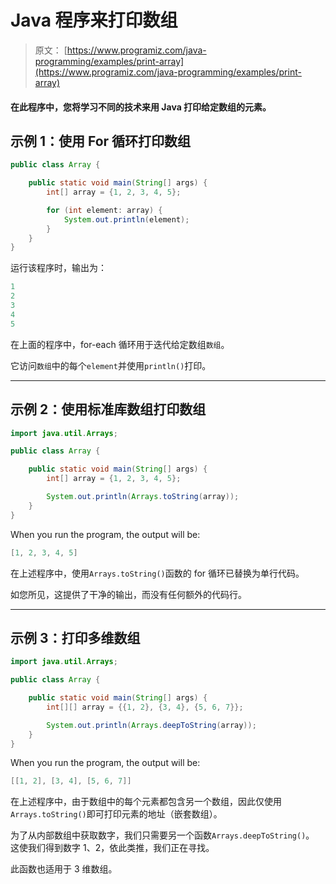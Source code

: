 # Java 程序来打印数组

> 原文： [https://www.programiz.com/java-programming/examples/print-array](https://www.programiz.com/java-programming/examples/print-array)

#### 在此程序中，您将学习不同的技术来用 Java 打印给定数组的元素。

## 示例 1：使用 For 循环打印数组

```java
public class Array {

    public static void main(String[] args) {
        int[] array = {1, 2, 3, 4, 5};

        for (int element: array) {
            System.out.println(element);
        }
    }
}
```

运行该程序时，输出为：

```java
1
2
3
4
5
```

在上面的程序中，for-each 循环用于迭代给定数组`数组`。

它访问`数组`中的每个`element`并使用`println()`打印。

* * *

## 示例 2：使用标准库数组打印数组

```java
import java.util.Arrays;

public class Array {

    public static void main(String[] args) {
        int[] array = {1, 2, 3, 4, 5};

        System.out.println(Arrays.toString(array));
    }
}
```

When you run the program, the output will be:

```java
[1, 2, 3, 4, 5]
```

在上述程序中，使用`Arrays.toString()`函数的 for 循环已替换为单行代码。

如您所见，这提供了干净的输出，而没有任何额外的代码行。

* * *

## 示例 3：打印多维数组

```java
import java.util.Arrays;

public class Array {

    public static void main(String[] args) {
        int[][] array = {{1, 2}, {3, 4}, {5, 6, 7}};

        System.out.println(Arrays.deepToString(array));
    }
}
```

When you run the program, the output will be:

```java
[[1, 2], [3, 4], [5, 6, 7]]
```

在上述程序中，由于数组中的每个元素都包含另一个数组，因此仅使用`Arrays.toString()`即可打印元素的地址（嵌套数组）。

为了从内部数组中获取数字，我们只需要另一个函数`Arrays.deepToString()`。 这使我们得到数字 1、2，依此类推，我们正在寻找。

此函数也适用于 3 维数组。